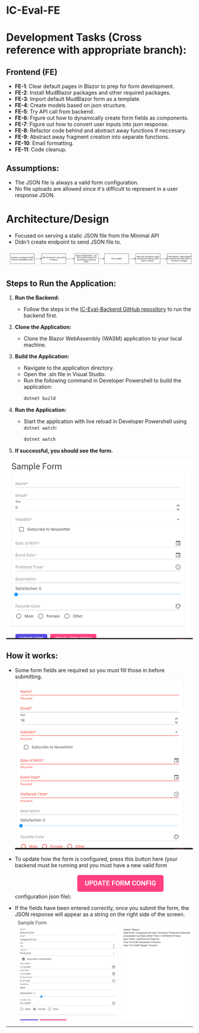 # IC-Eval-FE

# Development Tasks (Cross reference with appropriate branch):

## Frontend (FE)

- **FE-1**: Clear default pages in Blazor to prep for form development.
- **FE-2**: Install MudBlazor packages and other required packages.
- **FE-3**: Import default MudBlazor form as a template.
- **FE-4**: Create models based on json structure.
- **FE-5**: Try API call from backend.
- **FE-6**: Figure out how to dynamically create form fields as components.
- **FE-7**: Figure out how to convert user inputs into json response.
- **FE-8**: Refactor code behind and abstract away functions if neccesary.
- **FE-9**: Abstract away fragment creation into separate functions.
- **FE-10**: Email formatting.
- **FE-11**: Code cleanup.


## Assumptions:
- The JSON file is always a valid form configuration.
- No file uploads are allowed since it's difficult to represent in a user response JSON.

# Architecture/Design
- Focused on serving a static JSON file from the Minimal API
- Didn't create endpoint to send JSON file to.

![Local Image](images/design.png)

## Steps to Run the Application:

1. **Run the Backend:**
   - Follow the steps in the [IC-Eval-Backend GitHub repository](https://github.com/echen12/IC-Eval-Backend) to run the backend first.

2. **Clone the Application:**
   - Clone the Blazor WebAssembly (WASM) application to your local machine.

3. **Build the Application:**
   - Navigate to the application directory.
   - Open the .sln file in Visual Studio.
   - Run the following command in Developer Powershell to build the application:
     ```bash
     dotnet build
     ```

4. **Run the Application:**
   - Start the application with live reload in Developer Powershell using `dotnet watch`:
     ```bash
     dotnet watch
     ```

5. **If successful, you should see the form.**

![Local Image](images/form.png)

## How it works:
- Some form fields are required so you must fill those in before submitting.
![Local Image](images/form_1.png)


- To update how the form is configured, press this button here (your backend must be running and you must have a new valid form configuration json file):
![Local Image](images/form_2.png)

- If the fields have been entered correctly, once you submit the form, the JSON response will appear as a string on the right side of the screen.
![Local Image](images/form_3.png)
---
